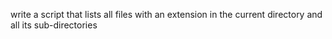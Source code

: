 write a script that lists all files with an extension in the current directory and all its sub-directories
